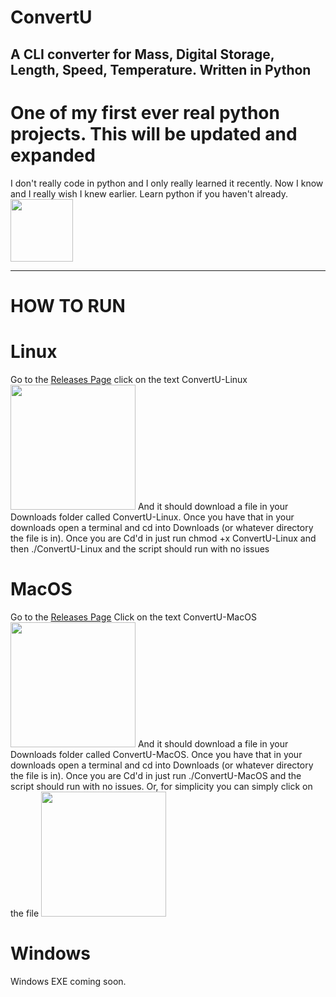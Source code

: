 # ConvertU
A CLI converter for Mass, Digital Storage, Length, Speed, Temperature. Written in Python
-------------------------------------------------------------------------------------------------------------------
<h1>One of my first ever real python projects. This will be updated and expanded</h1>
I don't really code in python and I only really learned it recently. Now I know and I really wish I knew earlier. Learn python if you haven't already.

 <img src="https://cdn.discordapp.com/attachments/655147160190320651/997675726394376262/1024px-Python-logo-notext.svg.png" width="100"/>

-------------------------------------------------------------------------------------------------------------------
<h1>HOW TO RUN</h1>

<h1>Linux</h1>
Go to the <a href="https://github.com/PhotonMastr/ConvertU/releases/tag/ConvertU">Releases Page</a>
click on the text ConvertU-Linux
<img src="https://cdn.discordapp.com/attachments/655147160190320651/998032871568707634/unknown.png" width="200"/>
And it should download a file in your Downloads folder called ConvertU-Linux. Once you have that in your downloads open a terminal and cd into Downloads (or whatever directory the file is in). Once you are Cd'd in just run chmod +x ConvertU-Linux and then ./ConvertU-Linux and the script should run with no issues

<h1>MacOS</h1>
Go to the <a href="https://github.com/PhotonMastr/ConvertU/releases/tag/ConvertU">Releases Page</a>
Click on the text ConvertU-MacOS
<img src="https://cdn.discordapp.com/attachments/655147160190320651/998064061621223554/Screen_Shot_2022-07-16_at_11.09.51_PM.png" width="200"/>
And it should download a file in your Downloads folder called ConvertU-MacOS. Once you have that in your downloads open a terminal and cd into Downloads (or whatever directory the file is in). Once you are Cd'd in just run ./ConvertU-MacOS and the script should run with no issues. Or, for simplicity you can simply click on the file 
<img src="https://cdn.discordapp.com/attachments/655147160190320651/998064778683617360/Screen_Shot_2022-07-16_at_11.12.31_PM.png" width="200"/>

<h1>Windows</h1>
Windows EXE coming soon.

